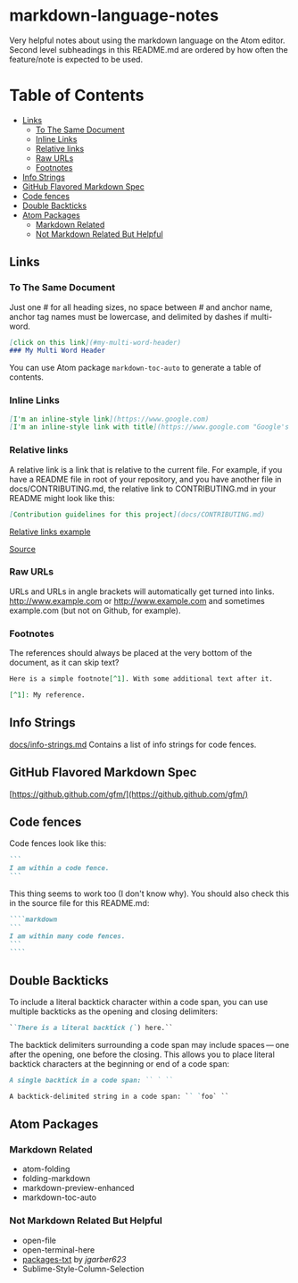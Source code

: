 # markdown-language-notes

Very helpful notes about using the markdown language on the Atom editor. Second 
level subheadings in this README.md are ordered by how often the feature/note 
is expected to be used.

# Table of Contents

<!-- TOC START min:2 max:3 link:true asterisk:false update:true -->
- [Links](#links)
  - [To The Same Document](#to-the-same-document)
  - [Inline Links](#inline-links)
  - [Relative links](#relative-links)
  - [Raw URLs](#raw-urls)
  - [Footnotes](#footnotes)
- [Info Strings](#info-strings)
- [GitHub Flavored Markdown Spec](#github-flavored-markdown-spec)
- [Code fences](#code-fences)
- [Double Backticks](#double-backticks)
- [Atom Packages](#atom-packages)
  - [Markdown Related](#markdown-related)
  - [Not Markdown Related But Helpful](#not-markdown-related-but-helpful)
<!-- TOC END -->

## Links

### To The Same Document

Just one # for all heading sizes, no space between # and anchor name, anchor tag
names must be lowercase, and delimited by dashes if multi-word.

```markdown
[click on this link](#my-multi-word-header)
### My Multi Word Header
```
You can use Atom package `markdown-toc-auto` to generate a table of contents.

### Inline Links

```markdown
[I'm an inline-style link](https://www.google.com)
[I'm an inline-style link with title](https://www.google.com "Google's Homepage")
```

### Relative links

A relative link is a link that is relative to the current file. For example, if
you have a README file in root of your repository, and you have another file in
docs/CONTRIBUTING.md, the relative link to CONTRIBUTING.md in your README might
look like this:

```markdown
[Contribution guidelines for this project](docs/CONTRIBUTING.md)
```

[Relative links example](docs/relative-links-example.md)

[Source](https://docs.github.com/en/get-started/writing-on-github/getting-started-with-writing-and-formatting-on-github/basic-writing-and-formatting-syntax#links)

### Raw URLs

URLs and URLs in angle brackets will automatically get turned into links. 
http://www.example.com or <http://www.example.com> and sometimes 
example.com (but not on Github, for example).

### Footnotes

The references should always be placed at the very bottom of 
the document, as it can skip text?

```markdown
Here is a simple footnote[^1]. With some additional text after it.

[^1]: My reference.
```

## Info Strings

[docs/info-strings.md](docs/info-strings.md) Contains a list of info strings 
for code fences.

## GitHub Flavored Markdown Spec

[https://github.github.com/gfm/](https://github.github.com/gfm/)

## Code fences

Code fences look like this:

````markdown
```
I am within a code fence.
```
````

This thing seems to work too (I don't know why). You should also check this in 
the source file for this README.md:

`````markdown
````markdown
```
I am within many code fences.
```
````
`````

## Double Backticks

To include a literal backtick character within a code span, you can use 
multiple backticks as the opening and closing delimiters:

```markdown
``There is a literal backtick (`) here.``
```

The backtick delimiters surrounding a code span may include spaces — one after
the opening, one before the closing. This allows you to place literal backtick
characters at the beginning or end of a code span:

```markdown
A single backtick in a code span: `` ` ``

A backtick-delimited string in a code span: `` `foo` ``
```

## Atom Packages

### Markdown Related

- atom-folding
- folding-markdown
- markdown-preview-enhanced
- markdown-toc-auto

### Not Markdown Related But Helpful

- open-file
- open-terminal-here
- [packages-txt](https://github.com/jgarber623/packages-txt) by *jgarber623* 
- Sublime-Style-Column-Selection